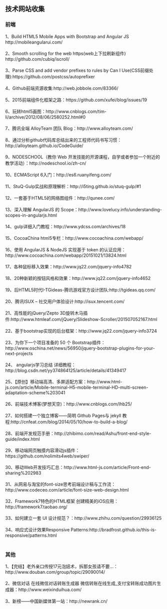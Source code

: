 <h2>技术网站收集</h2>
<h3>前端</h3>
1、Build HTML5 Mobile Apps with Bootstrap and Angular JS  http://mobileangularui.com/ <br><br>
2、Smooth scrolling for the web https(web上下拉刷新组件) http://github.com/cubiq/iscroll/  <br><br>
3、Parse CSS and add vendor prefixes to rules by Can I Use(CSS前缀处理):https://github.com/postcss/autoprefixer <br><br>
4、Github前端资源收集:http://web.jobbole.com/83366/ <br><br>
5、2015前端组件化框架之路：https://github.com/xufei/blog/issues/19<br><br>
6、玩转html5<canvas>画图：http://www.cnblogs.com/tim-li/archive/2012/08/06/2580252.html#0<br><br>
7、腾讯全端 AlloyTeam 团队 Blog：http://www.alloyteam.com/<br><br>
8、通过分析github代码库总结出来的工程师代码书写习惯：http://alloyteam.github.io/CodeGuide/<br><br>
9、NODESCHOOL（教你 Web 开发技能的开源课程，自学或者参加一个附近的教学活动）：http://nodeschool.io/zh-cn/<br><br>
10、ECMAScript 6入门：http://es6.ruanyifeng.com/<br><br>
11、StuQ-Gulp实战和原理解析：http://i5ting.github.io/stuq-gulp/#1<br><br>
12、一套基于HTML5的网络图组件：http://qunee.com/<br><br>
13、深入理解 AngularJS 的 Scope：http://www.lovelucy.info/understanding-scopes-in-angularjs.html<br><br>
14、gulp详细入门教程：http://www.ydcss.com/archives/18<br><br>
15、CocoaChina html5专栏：http://www.cocoachina.com/webapp/<br><br>
16、使用 AngularJS & NodeJS 实现基于 token 的认证应用：http://www.cocoachina.com/webapp/20151021/13824.html<br><br>
17、各种鼠标移入效果：http://www.jq22.com/jquery-info4782<br><br>
18、20种新颖的按钮风格和效果：http://www.jq22.com/jquery-info4652<br><br>
19、后HTML5时代Ⅰ-TGideas-腾讯游戏官方设计团队:http://tgideas.qq.com/<br><br>
20、腾讯ISUX – 社交用户体验设计:http://isux.tencent.com/<br><br>
21、高性能的jQuery/Zepto 3D旋转木马插件:http://www.htmleaf.com/jQuery/Slideshow-Scroller/201507052167.html<br><br>
22、基于bootstrap实现的后台框架：http://www.jq22.com/jquery-info3724<br><br>
23、为你下一个项目准备的 50 个 Bootstrap插件：http://www.oschina.net/news/56950/jquery-bootstrap-plugins-for-your-next-projects<br><br>
24、 angularjs学习总结 详细教程：http://blog.csdn.net/yy374864125/article/details/41349417<br><br>
25、【原创】移动端高清、多屏适配方案：http://www.html-js.com/article/Mobile-terminal-H5-mobile-terminal-HD-multi-screen-adaptation-scheme%203041<br><br>
26、前端技术博客(梦想天空)：http://www.cnblogs.com/lhb25/<br><br>
27、如何搭建一个独立博客——简明 Github Pages与 jekyll 教程:http://cnfeat.com/blog/2014/05/10/how-to-build-a-blog/<br><br>
28、前端开发规范手册：http://zhibimo.com/read/Ashu/front-end-style-guide/index.html<br><br>
29、移动端网页触摸内容滑动js插件：https://github.com/nolimits4web/swiper/<br><br>
30、移动Web开发技巧汇总：http://www.html-js.com/article/Front-end-sharing%202983<br><br>
31、从网易与淘宝的font-size思考前端设计稿与工作流：http://www.codeceo.com/article/font-size-web-design.html<br><br>
32、Framework7特色的HTML框架 创建精美的iOS应用：http://framework7.taobao.org/<br><br>
33、如何建立一套 UI 设计规范？：http://www.zhihu.com/question/29936125<br><br>
34、响应式设计效果Responsive Patterns:http://bradfrost.github.io/this-is-responsive/patterns.html<br><br>
<h3>其他</h3>
1、【完结】老外亲口传授17元泡妞术，拆那女孩请不要...：http://www.douban.com/group/topic/29090014/<br><br>
2、微信对话 在线微信对话转账生成器 微信转账在线生成_支付宝转账成功图片生成器：http://www.weixinduihua.com/<br><br>
3、新榜——中国新媒体第一站：http://newrank.cn/<br><br>
